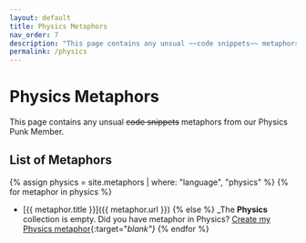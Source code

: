 ```yaml
---
layout: default
title: Physics Metaphors
nav_order: 7
description: "This page contains any unsual ~~code snippets~~ metaphors from our Physics Punk Member."
permalink: /physics
---
```


# Physics Metaphors

This page contains any unsual ~~code snippets~~ metaphors from our Physics Punk Member.

## List of Metaphors
{% assign physics = site.metaphors | where: "language", "physics" %}
{% for metaphor in physics %}
- [{{ metaphor.title }}]({{ metaphor.url }})
{% else %}
  _The **Physics** collection is empty. Did you have metaphor in Physics? [Create my Physics metaphor](https://github.com/StreetCommunityProgrammer/metaphore/issues/new?assignees=&labels=metaphore&template=metaphore_request.yml&title=Add+%5BMETAPHORE+NAME%5D){:target="_blank"}_
{% endfor %}